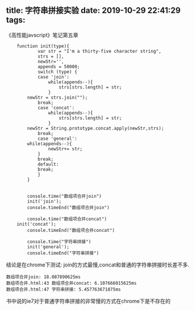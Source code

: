title: 字符串拼接实验
date: 2019-10-29 22:41:29
tags:
---

《高性能javscript》笔记第五章
<!--more-->

```
	function init(type){
			var str = "I'm a thirty-five character string",
			strs = [],
			newStr='',
			appends = 50000;
			switch (type) {
			case 'join':
				while(appends--){
					strs[strs.length] = str;
				}
        newStr = strs.join("");
			break;
			case 'concat':
				while(appends--){
					strs[strs.length] = str;
				}
        newStr = String.prototype.concat.apply(newStr,strs);
			break;
			case 'general':
        while(appends--){
			    newStr+= str;
		    }	
			break;
			default:
			break;
			}
		}
		
		
		console.time("数组项合并join")
		init('join');
		console.timeEnd("数组项合并join")

		console.time("数组项合并concat")
    init('concat');
		console.timeEnd("数组项合并concat")

		console.time("字符串拼接")
		init('general');
		console.timeEnd("字符串拼接")
```
结论是在chrome下测试:
join的方式最慢,concat和普通的字符串拼接时长差不多.
```
数组项合并join: 18.087890625ms
数组项合并.html:43 数组项合并concat: 6.107666015625ms
数组项合并.html:47 字符串拼接: 5.457763671875ms
```

书中说的ie7对于普通字符串拼接的非常慢的方式在chrome下是不存在的